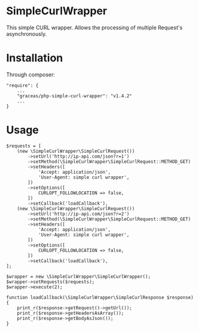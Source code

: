 SimpleCurlWrapper
====================

This simple CURL wrapper. Allows the processing of multiple Request's asynchronously.

Installation
============

Through composer:

    "require": {
        ...
        "graceas/php-simple-curl-wrapper": "v1.4.2"
        ...
    }

Usage
=====

    $requests = [
        (new \SimpleCurlWrapper\SimpleCurlRequest())
            ->setUrl('http://ip-api.com/json?r=1')
            ->setMethod(\SimpleCurlWrapper\SimpleCurlRequest::METHOD_GET)
            ->setHeaders([
                'Accept: application/json',
                'User-Agent: simple curl wrapper',
            ])
            ->setOptions([
                CURLOPT_FOLLOWLOCATION => false,
            ])
            ->setCallback('loadCallback'),
        (new \SimpleCurlWrapper\SimpleCurlRequest())
            ->setUrl('http://ip-api.com/json?r=2')
            ->setMethod(\SimpleCurlWrapper\SimpleCurlRequest::METHOD_GET)
            ->setHeaders([
                'Accept: application/json',
                'User-Agent: simple curl wrapper',
            ])
            ->setOptions([
                CURLOPT_FOLLOWLOCATION => false,
            ])
            ->setCallback('loadCallback'),
    ];
    
    $wrapper = new \SimpleCurlWrapper\SimpleCurlWrapper();
    $wrapper->setRequests($requests);
    $wrapper->execute(2);
    
    function loadCallback(\SimpleCurlWrapper\SimpleCurlResponse $response) {
        print_r($response->getRequest()->getUrl());
        print_r($response->getHeadersAsArray());
        print_r($response->getBodyAsJson());
    }
